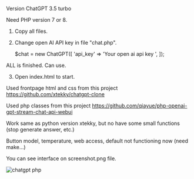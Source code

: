Version ChatGPT 3.5 turbo

Need PHP version 7 or 8.

1) Copy all files. 
2) Change open AI API key in file "chat.php". 
 
   $chat = new ChatGPT([
   'api_key' => 'Your open ai api key ',
]);

ALL is finished. Can use. 


3) Open index.html to start.


Used frontpage html and css from this project
https://github.com/xtekky/chatgpt-clone


Used php classes from this project
https://github.com/qiayue/php-openai-gpt-stream-chat-api-webui


Work same as python version xtekky, but no have some small functions (stop generate answer, etc.)

Button model, temperature, web access, default not functioning now (need make...)

You can see interface on screenshot.png file.

<img src="https://github.com/alexsky177/chatgpt/blob/main/screenshot.png?raw=true" alt="chatgpt php"/>

